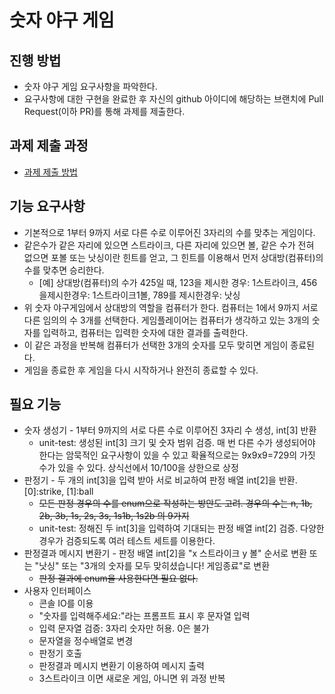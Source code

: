 # 숫자 야구 게임
## 진행 방법
* 숫자 야구 게임 요구사항을 파악한다.
* 요구사항에 대한 구현을 완료한 후 자신의 github 아이디에 해당하는 브랜치에 Pull Request(이하 PR)를 통해 과제를 제출한다.

## 과제 제출 과정
* [과제 제출 방법](https://github.com/next-step/nextstep-docs/tree/master/precourse)

## 기능 요구사항
* 기본적으로 1부터 9까지 서로 다른 수로 이루어진 3자리의 수를 맞추는 게임이다. 
* 같은수가 같은 자리에 있으면 스트라이크, 다른 자리에 있으면 볼, 같은 수가 전혀 없으면 포볼 또는 낫싱이란 힌트를 얻고, 그 힌트를 이용해서 먼저 상대방(컴퓨터)의 수를 맞추면 승리한다.
  * [예] 상대방(컴퓨터)의 수가 425일 때, 123을 제시한 경우: 1스트라이크, 456을제시한경우: 1스트라이크1볼, 789를 제시한경우: 낫싱 
* 위 숫자 야구게임에서 상대방의 역할을 컴퓨터가 한다. 컴퓨터는 1에서 9까지 서로 다른 임의의 수 3개를 선택한다. 게임플레이어는 컴퓨터가 생각하고 있는 3개의 숫자를 입력하고, 컴퓨터는 입력한 숫자에 대한 결과를 출력한다.
* 이 같은 과정을 반복해 컴퓨터가 선택한 3개의 숫자를 모두 맞히면 게임이 종료된다. 
* 게임을 종료한 후 게임을 다시 시작하거나 완전히 종료할 수 있다.

## 필요 기능
* 숫자 생성기 - 1부터 9까지의 서로 다른 수로 이루어진 3자리 수 생성, int[3] 반환
  - unit-test: 생성된 int[3] 크기 및 숫자 범위 검증. 매 번 다른 수가 생성되어야 한다는 암묵적인 요구사항이 있을 수 있고 확율적으로는 9x9x9=729의 가짓 수가 있을 수 있다. 상식선에서 10/100을 상한으로 상정
* 판정기 - 두 개의 int[3]을 입력 받아 서로 비교하여 판정 배열 int[2]을 반환. [0]:strike, [1]:ball  
  - ~~모든 판정 경우의 수를 enum으로 작성하는 방안도 고려. 경우의 수는 n, 1b, 2b, 3b, 1s, 2s, 3s, 1s1b, 1s2b 의 9가지~~
  - unit-test: 정해진 두 int[3]을 입력하여 기대되는 판정 배열 int[2] 검증. 다양한 경우가 검증되도록 여러 테스트 세트를 이용한다.
* 판정결과 메시지 변환기 - 판정 배열 int[2]을 "x 스트라이크 y 볼" 순서로 변환 또는 "낫싱" 또는 "3개의 숫자를 모두 맞히셨습니다! 게임종료"로 변환
  - ~~판정 결과에 enum을 사용한다면 필요 없다.~~
* 사용자 인터페이스
  * 콘솔 IO를 이용
  * "숫자를 입력해주세요:"라는 프롬프트 표시 후 문자열 입력
  * 입력 문자열 검증: 3자리 숫자만 허용. 0은 불가
  * 문자열을 정수배열로 변경
  * 판정기 호출
  * 판정결과 메시지 변환기 이용하여 메시지 출력
  * 3스트라이크 이면 새로운 게임, 아니면 위 과정 반복